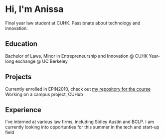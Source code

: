 # Hi, I'm Anissa
Final year law student at CUHK. Passionate about technology and innovation.

## Education
Bachelor of Laws, Minor in Entrepreneurship and Innovation @ CUHK
Year-long exchange @ UC Berkeley

## Projects 
Currently enrolled in EPIN2010, check out [my repository for the course](https://an-yc.github.io/epin1020/)
Working on a campus project, CUHub

## Experience 
I've interned at various law firms, including Sidley Austin and BCLP. I am currently looking into opportunties for this summer in the tech and start-up field

